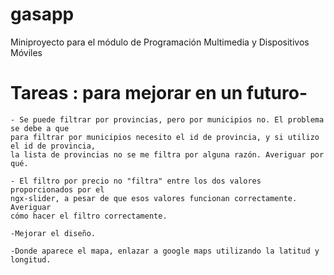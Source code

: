 # gasapp
Miniproyecto para el módulo de Programación Multimedia y Dispositivos Móviles


# Tareas : para mejorar en un futuro-

	- Se puede filtrar por provincias, pero por municipios no. El problema se debe a que
	para filtrar por municipios necesito el id de provincia, y si utilizo el id de provincia,
	la lista de provincias no se me filtra por alguna razón. Averiguar por qué.

	- El filtro por precio no "filtra" entre los dos valores proporcionados por el
	ngx-slider, a pesar de que esos valores funcionan correctamente. Averiguar
	cómo hacer el filtro correctamente.

	-Mejorar el diseño.

	-Donde aparece el mapa, enlazar a google maps utilizando la latitud y longitud.
